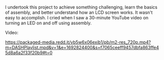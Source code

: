 I undertook this project to achieve something challenging, learn the basics of assembly, and better understand how an LCD screen works. It wasn't easy to accomplish. I cried when I saw a 30-minute YouTube video on turning an LED on and off using assembly.

Video:

https://packaged-media.redd.it/vb5w6x06exib1/pb/m2-res_720p.mp4?m=DASHPlaylist.mpd&v=1&e=1692824400&s=f7065ceeff9457dbfa863ffe45d8a6a2f33f20b9#t=0

